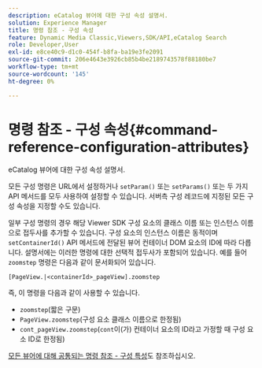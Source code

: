 ```yaml
---
description: eCatalog 뷰어에 대한 구성 속성 설명서.
solution: Experience Manager
title: 명령 참조 - 구성 속성
feature: Dynamic Media Classic,Viewers,SDK/API,eCatalog Search
role: Developer,User
exl-id: e8ce40c9-d1c0-454f-b8fa-ba19e3fe2091
source-git-commit: 206e4643e3926cb85b4be2189743578f88180be7
workflow-type: tm+mt
source-wordcount: '145'
ht-degree: 0%

---
```


# 명령 참조 - 구성 속성{#command-reference-configuration-attributes}

eCatalog 뷰어에 대한 구성 속성 설명서.

모든 구성 명령은 URL에서 설정하거나 `setParam()` 또는 `setParams()` 또는 두 가지 API 메서드를 모두 사용하여 설정할 수 있습니다. 서버측 구성 레코드에 지정된 모든 구성 속성을 지정할 수도 있습니다.

일부 구성 명령의 경우 해당 Viewer SDK 구성 요소의 클래스 이름 또는 인스턴스 이름으로 접두사를 추가할 수 있습니다. 구성 요소의 인스턴스 이름은 동적이며 `setContainerId()` API 메서드에 전달된 뷰어 컨테이너 DOM 요소의 ID에 따라 다릅니다. 설명서에는 이러한 명령에 대한 선택적 접두사가 포함되어 있습니다. 예를 들어 `zoomstep` 명령은 다음과 같이 문서화되어 있습니다.

`[PageView.|<containerId>_pageView].zoomstep`

즉, 이 명령을 다음과 같이 사용할 수 있습니다.

* `zoomstep`(짧은 구문)
* `PageView.zoomstep`(구성 요소 클래스 이름으로 한정됨)
* `cont_pageView.zoomstep`(`cont`이(가) 컨테이너 요소의 ID라고 가정할 때 구성 요소 ID로 한정됨)

[모든 뷰어에 대해 공통되는 명령 참조 - 구성 특성](../../../r-html5-viewer-20-cmdref-configattrib/r-html5-viewer-20-cmdref-configattrib.md#concept-850e0f2c49b949deb7cfbfd330d329bd)도 참조하십시오.
